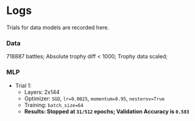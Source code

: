 # Logs
Trials for data models are recorded here.

### Data
718887 battles; Absolute trophy diff < 1000; Trophy data scaled;

### MLP
- Trial 1:
    - Layers: 2x144
    - Optimizer: `SGD`, `lr=0.0025`, `momentum=0.95`, `nesterov=True`
    - Training: `batch_size=64`
    - **Results: Stopped at `31/512` epochs; Validation Accuracy is `0.583`**

